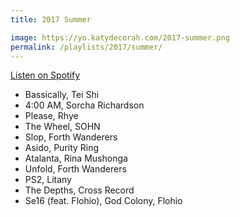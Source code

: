 ```yaml
---
title: 2017 Summer

image: https://yo.katydecorah.com/2017-summer.png
permalink: /playlists/2017/summer/
---
```


[Listen on Spotify](https://open.spotify.com/user/katydecorah/playlist/62tbWBtzQ5FX2N9sRLFAb1)

- Bassically, Tei Shi
- 4:00 AM, Sorcha Richardson
- Please, Rhye
- The Wheel, SOHN
- Slop, Forth Wanderers
- Asido, Purity Ring
- Atalanta, Rina Mushonga
- Unfold, Forth Wanderers
- PS2, Litany
- The Depths, Cross Record
- Se16 (feat. Flohio), God Colony, Flohio
